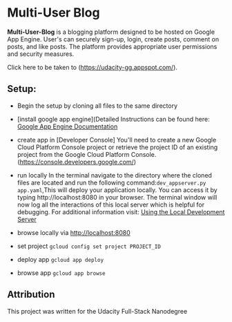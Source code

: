 # Multi-User Blog 

**Multi-User-Blog** is a blogging platform designed to be hosted on Google
App Engine. User's can securely sign-up, login, create posts, comment on
posts, and like posts. The platform provides appropriate user permissions and
security measures.

Click here to be taken to
(https://udacity-gg.appspot.com/).

## Setup:

- Begin the setup by cloning all files to the same directory


- [install google app engine](Detailed Instructions can be found here:
[Google App Engine Documentation](https://cloud.google.com/appengine/docs/python/getting-started/creating-guestbook)


- create app in [Developer Console] You'll need to create a new Google Cloud
Platform Console project or retrieve the project ID of an existing project
from the Google Cloud Platform Console.(https://console.developers.google.com/)


- run locally In the terminal navigate to the directory where the cloned files are located
and run the following command:`dev_appserver.py app.yaml`,This will deploy your application locally. You can access it by typing
http://localhost:8080 in your browser. The terminal window will now log all
the interactions of this local server which is helpful for debugging.
For additional information visit:
[Using the Local Development Server](https://cloud.google.com/appengine/docs/standard/python/tools/using-local-server)

- browse locally via [http://localhost:8080](http://localhost:8080)
- set project `gcloud config set project PROJECT_ID`
- deploy app `gcloud app deploy`
- browse app `gcloud app browse`




## Attribution

This project was written for the Udacity Full-Stack Nanodegree

